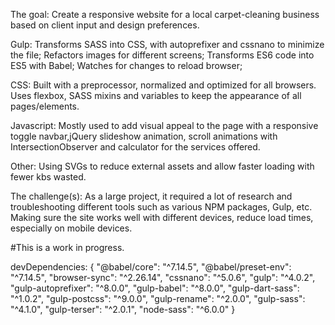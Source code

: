 The goal: Create a responsive website for a local carpet-cleaning business based on client input and design preferences. 

Gulp:
Transforms SASS into CSS, with autoprefixer and cssnano to minimize the file; Refactors images for different screens; Transforms ES6 code into ES5 with Babel; Watches for changes to reload browser;

CSS:
Built with a preprocessor, normalized and optimized for all browsers. Uses flexbox, SASS mixins and variables to keep the appearance of all pages/elements.

Javascript:
Mostly used to add visual appeal to the page with a responsive toggle navbar,jQuery slideshow animation, scroll animations with IntersectionObserver and calculator for the services offered.

Other: Using SVGs to reduce external assets and allow faster loading with fewer kbs wasted.

The challenge(s):
As a large project, it required a lot of research and troubleshooting different tools such as various NPM packages, Gulp, etc. Making sure the site works well with different devices, reduce load times, especially on mobile devices.

#This is a work in progress.

devDependencies: {
    "@babel/core": "^7.14.5",
    "@babel/preset-env": "^7.14.5",
    "browser-sync": "^2.26.14",
    "cssnano": "^5.0.6",
    "gulp": "^4.0.2",
    "gulp-autoprefixer": "^8.0.0",
    "gulp-babel": "^8.0.0",
    "gulp-dart-sass": "^1.0.2",
    "gulp-postcss": "^9.0.0",
    "gulp-rename": "^2.0.0",
    "gulp-sass": "^4.1.0",
    "gulp-terser": "^2.0.1",
    "node-sass": "^6.0.0"
}